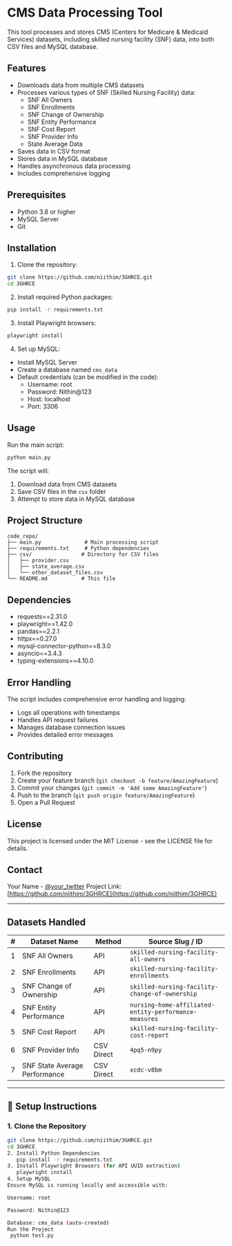 # CMS Data Processing Tool

This tool processes and stores CMS (Centers for Medicare & Medicaid Services) datasets, including skilled nursing facility (SNF) data, into both CSV files and MySQL database.

## Features

- Downloads data from multiple CMS datasets
- Processes various types of SNF (Skilled Nursing Facility) data:
  - SNF All Owners
  - SNF Enrollments
  - SNF Change of Ownership
  - SNF Entity Performance
  - SNF Cost Report
  - SNF Provider Info
  - State Average Data
- Saves data in CSV format
- Stores data in MySQL database
- Handles asynchronous data processing
- Includes comprehensive logging

## Prerequisites

- Python 3.8 or higher
- MySQL Server
- Git

## Installation

1. Clone the repository:
```bash
git clone https://github.com/niithim/3GHRCE.git
cd 3GHRCE
```

2. Install required Python packages:
```bash
pip install -r requirements.txt
```

3. Install Playwright browsers:
```bash
playwright install
```

4. Set up MySQL:
- Install MySQL Server
- Create a database named `cms_data`
- Default credentials (can be modified in the code):
  - Username: root
  - Password: Nithin@123
  - Host: localhost
  - Port: 3306

## Usage

Run the main script:
```bash
python main.py
```

The script will:
1. Download data from CMS datasets
2. Save CSV files in the `csv` folder
3. Attempt to store data in MySQL database

## Project Structure

```
code_repo/
├── main.py              # Main processing script
├── requirements.txt     # Python dependencies
├── csv/                # Directory for CSV files
│   ├── provider.csv
│   ├── state_average.csv
│   └── other_dataset_files.csv
└── README.md           # This file
```

## Dependencies

- requests==2.31.0
- playwright==1.42.0
- pandas==2.2.1
- httpx==0.27.0
- mysql-connector-python==8.3.0
- asyncio==3.4.3
- typing-extensions==4.10.0

## Error Handling

The script includes comprehensive error handling and logging:
- Logs all operations with timestamps
- Handles API request failures
- Manages database connection issues
- Provides detailed error messages

## Contributing

1. Fork the repository
2. Create your feature branch (`git checkout -b feature/AmazingFeature`)
3. Commit your changes (`git commit -m 'Add some AmazingFeature'`)
4. Push to the branch (`git push origin feature/AmazingFeature`)
5. Open a Pull Request

## License

This project is licensed under the MIT License - see the LICENSE file for details.

## Contact

Your Name - [@your_twitter](https://twitter.com/your_twitter)
Project Link: [https://github.com/niithim/3GHRCE](https://github.com/niithim/3GHRCE)

---

##  Datasets Handled

| # | Dataset Name                         | Method     | Source Slug / ID |
|---|--------------------------------------|------------|------------------|
| 1 | SNF All Owners                       | API        | `skilled-nursing-facility-all-owners` |
| 2 | SNF Enrollments                      | API        | `skilled-nursing-facility-enrollments` |
| 3 | SNF Change of Ownership              | API        | `skilled-nursing-facility-change-of-ownership` |
| 4 | SNF Entity Performance               | API        | `nursing-home-affiliated-entity-performance-measures` |
| 5 | SNF Cost Report                      | API        | `skilled-nursing-facility-cost-report` |
| 6 | SNF Provider Info                    | CSV Direct | `4pq5-n9py` |
| 7 | SNF State Average Performance        | CSV Direct | `xcdc-v8bm` |

---

## 🔧 Setup Instructions

### 1. Clone the Repository

```bash
git clone https://github.com/niithim/3GHRCE.git
cd 3GHRCE
2. Install Python Dependencies
   pip install -r requirements.txt
3. Install Playwright Browsers (for API UUID extraction)
   playwright install
4. Setup MySQL
Ensure MySQL is running locally and accessible with:

Username: root

Password: Nithin@123

Database: cms_data (auto-created)
Run the Project
 python test.py

